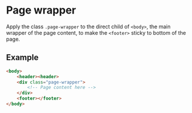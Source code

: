 # Page wrapper

Apply the class `.page-wrapper` to the direct child of `<body>`, the main wrapper of the page content, to make the `<footer>` sticky to bottom of the page.

## Example

```html
<body>
    <header><header>
    <div class="page-wrapper">
        <!-- Page content here -->
    </div>
    <footer></footer>
</body>
```
